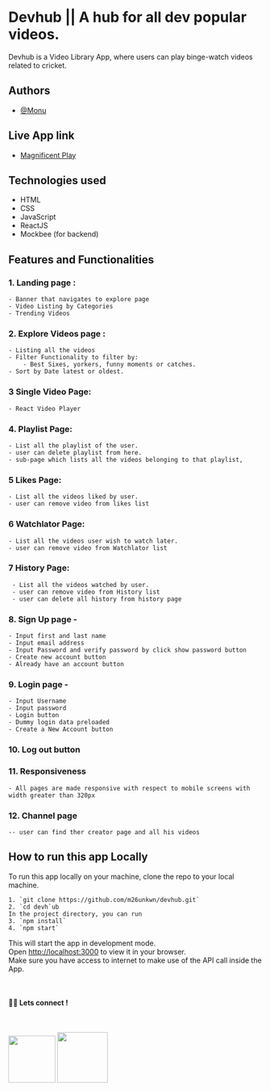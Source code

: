 # Devhub || A hub for all dev popular videos.

Devhub is a Video Library App, where users can play binge-watch videos related to cricket.

## Authors

- [@Monu](https://twitter.com/getumank)

## Live App link

- [Magnificent Play](https://magnificent-play.netlify.app/)

## Technologies used

- HTML
- CSS
- JavaScript
- ReactJS
- Mockbee (for backend)

## Features and Functionalities

### 1. Landing page :

    - Banner that navigates to explore page
    - Video Listing by Categories
    - Trending Videos

### 2. Explore Videos page :

    - Listing all the videos
    - Filter Functionality to filter by:
        - Best Sixes, yorkers, funny moments or catches.
    - Sort by Date latest or oldest.

### 3 Single Video Page:

    - React Video Player
  

### 4. Playlist Page:

    - List all the playlist of the user.
    - user can delete playlist from here.
    - sub-page which lists all the videos belonging to that playlist,

### 5 Likes Page:

    - List all the videos liked by user.
    - user can remove video from likes list

### 6 Watchlator Page:

    - List all the videos user wish to watch later.
    - user can remove video from Watchlator list

### 7 History Page:

     - List all the videos watched by user.
     - user can remove video from History list
     - user can delete all history from history page

### 8. Sign Up page -

    - Input first and last name
    - Input email address
    - Input Password and verify password by click show password button
    - Create new account button
    - Already have an account button

### 9. Login page -

    - Input Username
    - Input password
    - Login button
    - Dummy login data preloaded
    - Create a New Account button

### 10. Log out button

### 11. Responsiveness

    - All pages are made responsive with respect to mobile screens with width greater than 320px
### 12. Channel page
    -- user can find ther creator page and all his videos

## **How to run this app Locally**

To run this app locally on your machine, clone the repo to your local machine.

    1. `git clone https://github.com/m26unkwn/devhub.git`
    2. `cd devh`ub
    In the project directory, you can run
    3. `npm install`
    4. `npm start`

This will start the app in development mode.\
Open [http://localhost:3000](http://localhost:3000) to view it in your browser.\
Make sure you have access to internet to make use of the API call inside the App.

<br>

#### 👨‍💻 Lets connect !

<br>

<a href="https://twitter.com/getumank/"><img src="https://img.shields.io/badge/Twitter-1DA1F2?style=for-the-badge&logo=twitter&logoColor=white" width="93px"/></a>
<a href="https://www.linkedin.com/in/monu-shukla/"><img src="https://img.shields.io/badge/LinkedIn-0077B5?style=for-the-badge&logo=linkedin&logoColor=white" width="100px"/></a>
